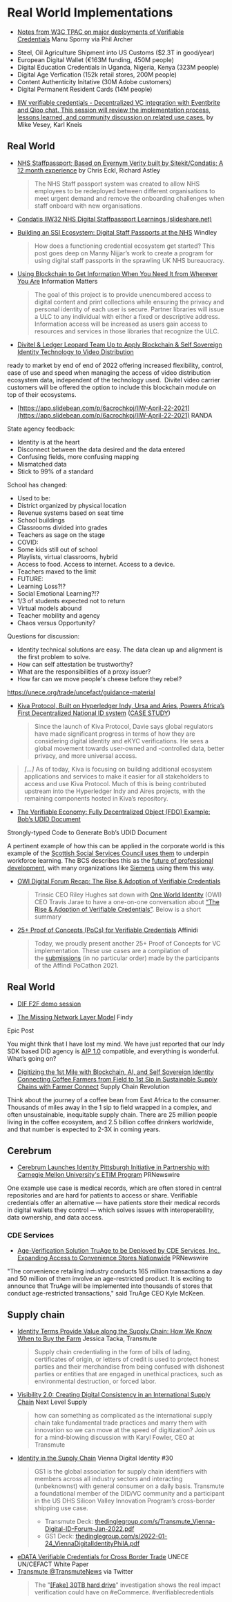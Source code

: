 # Real World Implementations
* [Notes from W3C TPAC on major deployments of Verifiable Credentials](https://twitter.com/philarcher1/status/1570082512122294273) Manu Sporny via Phil Archer

- Steel, Oil Agriculture Shipment into US Customs ($2.3T in good/year)
- European Digital Wallet (€163M funding, 450M people)
- Digital Education Credentials in Uganda, Nigeria, Kenya (323M people)
- Digital Age Verfication (152k retail stores, 200M people)
- Content Authenticity Initative (30M Adobe customers)
- Digital Permanent Resident Cards (14M people)
* [IIW verifiable credentials - Decentralized VC integration with Eventbrite and Qiqo chat. This session will review the implementation process, lessons learned, and community discussion on related use cases.](https://iiw.idcommons.net/11A/_IIW_verifiable_credentials_-_Decentralized_VC_integration_with_Eventbrite_and_Qiqo_chat._This_session_will_review_the_implementation_process,_lessons_learned,_and_community_discussion_on_related_use_cases.) by Mike Vesey, Karl Kneis
## Real World

* [NHS Staffpassport; Based on Evernym Verity built by Sitekit/Condatis; A 12 month experience](https://iiw.idcommons.net/22C/_NHS_Staffpassport;_Based_on_Evernym_Verity_built_by_Sitekit/Condatis;_A_12_month_experience) by Chris Eckl, Richard Astley
  > The NHS Staff passport system was created to allow NHS employees to be redeployed between different organisations to meet urgent demand and remove the onboarding challenges when staff onboard with new organisations.
* [Condatis IIW32 NHS Digital Staffpassport Learnings (slideshare.net)](https://www.slideshare.net/secret/JGSugec83U6ouP)
* [Building an SSI Ecosystem: Digital Staff Passports at the NHS](https://www.windley.com/archives/2021/05/building_an_ssi_ecosystem_digital_staff_passports_at_the_nhs.shtml) Windley
  > How does a functioning credential ecosystem get started? This post goes deep on Manny Nijjar’s work to create a program for using digital staff passports in the sprawling UK NHS bureaucracy.

* [Using Blockchain to Get Information When You Need It from Wherever You Are](http://informationmatters.org/2021/08/using-blockchain-to-get-information-when-you-need-it-from-wherever-you-are/) Information Matters
  > The goal of this project is to provide unencumbered access to digital content and print collections while ensuring the privacy and personal identity of each user is secure. Partner libraries will issue a ULC to any individual with either a fixed or descriptive address. Information access will be increased as users gain access to resources and services in those libraries that recognize the ULC.



* [Divitel & Ledger Leopard Team Up to Apply Blockchain & Self Sovereign Identity Technology to Video Distribution](https://www.canto.org/blog/divitel-and-ledger-leopard-team-up-to-apply-blockchain-self-sovereign-identity-technology-to-video-distribution/)

ready to market by end of end of 2022 offering increased flexibility, control, ease of use and speed when managing the access of video distribution ecosystem data, independent of the technology used.  Divitel video carrier customers will be offered the option to include this blockchain module on top of their ecosystems.

* [https://app.slidebean.com/p/6acrochkpj/IIW-April-22-2021](https://app.slidebean.com/p/6acrochkpj/IIW-April-22-2021)  RANDA

State agency feedback:

- Identity is at the heart
- Disconnect between the data desired and the data entered
- Confusing fields, more confusing mapping
- Mismatched data
- Stick to 99% of a standard

School has changed:

- Used to be:
- District organized by physical location
- Revenue systems based on seat time
- School buildings
- Classrooms divided into grades
- Teachers as sage on the stage
- COVID:
- Some kids still out of school
- Playlists, virtual classrooms, hybrid
- Access to food. Access to internet. Access to a device.
- Teachers maxed to the limit
- FUTURE:
- Learning Loss?!?
- Social Emotional Learning?!?
- 1/3 of students expected not to return
- Virtual models abound
- Teacher mobility and agency
- Chaos versus Opportunity?

Questions for discussion:

- Identity technical solutions are easy. The data clean up and alignment is the first problem to solve.
- How can self attestation be trustworthy?
- What are the responsibilities of a proxy issuer?
- How far can we move people's cheese before they rebel?

https://unece.org/trade/uncefact/guidance-material

* [Kiva Protocol, Built on Hyperledger Indy, Ursa and Aries, Powers Africa’s First Decentralized National ID system](https://www.hyperledger.org/blog/2021/01/20/kiva-protocol-built-on-hyperledger-indy-ursa-and-aries-powers-africas-first-decentralized-national-id-system) ([CASE STUDY](https://www.hyperledger.org/wp-content/uploads/2021/01/Hyperledger_CaseStudy_Kiva_Printable.pdf))
  > Since the launch of Kiva Protocol, Davie says global regulators have made significant progress in terms of how they are considering digital identity and eKYC verifications. He sees a global movement towards user-owned and -controlled data, better privacy, and more universal access.
> 
> *[...]*
> As of today, Kiva is focusing on building additional ecosystem applications and services to make it easier for all stakeholders to access and use Kiva Protocol. Much of this is being contributed upstream into the Hyperledger Indy and Aires projects, with the remaining components hosted in Kiva’s repository.

* [The Verifiable Economy: Fully Decentralized Object (FDO) Example: Bob’s UDID Document](https://hyperonomy.com/2021/06/15/the-verifiable-economy-fully-decentralized-object-fdo-example-bobs-udid-document/)

Strongly-typed Code to Generate Bob’s UDID Document

A pertinent example of how this can be applied in the corporate world is this example of the [Scottish Social Services Council uses them](https://www.badges.sssc.uk.com/getting-started/what-you-need-to-know-about-open-badges/) to underpin workforce learning. The BCS describes this as the [future of professional development](https://www.bcs.org/content-hub/digital-badging-the-future-of-professional-development/), with many organizations like [Siemens](https://new.siemens.com/uk/en/company/education/teachers/siemens-digital-badges.html) using them this way.
* [OWI Digital Forum Recap: The Rise & Adoption of Verifiable Credentials](https://trinsic.id/owi-digital-forum-recap-the-rise-adoption-of-verifiable-credentials/)
  > Trinsic CEO Riley Hughes sat down with [One World Identity](https://oneworldidentity.com/) (OWI) CEO Travis Jarae to have a one-on-one conversation about [“The Rise & Adoption of Verifiable Credentials”](https://oneworldidentity.com/session/trinsic/). Below is a short summary


* [25+ Proof of Concepts (PoCs) for Verifiable Credentials](https://academy.affinidi.com/25-proof-of-concept-poc-for-verifiable-credentials-edf684b592f2) Affinidi
  > Today, we proudly present another 25+ Proof of Concepts for VC implementation. These use cases are a compilation of the [submissions](https://affinidipocathon.devpost.com/) (in no particular order) made by the participants of the Affindi PoCathon 2021.


## Real World
- [DIF F2F demo session](https://www.youtube.com/watch?v%3DSaNvIorKQ9I)



* [The Missing Network Layer Model](https://findy-network.github.io/blog/2022/03/05/the-missing-network-layer-model/) Findy

Epic Post

You might think that I have lost my mind. We have just reported that our Indy SDK based DID agency is [AIP 1.0](https://github.com/hyperledger/aries-rfcs/blob/main/concepts/0302-aries-interop-profile/README.md) compatible, and everything is wonderful. What’s going on?

* [Digitizing the 1st Mile with Blockchain, AI, and Self Sovereign Identity Connecting Coffee Farmers from Field to 1st Sip in Sustainable Supply Chains with Farmer Connect](https://podcasts.apple.com/us/podcast/supply-chain-revolution/id1496899179?i%3D1000507363757) Supply Chain Revolution

Think about the journey of a coffee bean from East Africa to the consumer. Thousands of miles away in the 1 sip to field wrapped in a complex, and often unsustainable, inequitable supply chain. There are 25 million people living in the coffee ecosystem, and 2.5 billion coffee drinkers worldwide, and that number is expected to 2-3X in coming years.
## Cerebrum
* [Cerebrum Launches Identity Pittsburgh Initiative in Partnership with Carnegie Mellon University's ETIM Program](https://www.prnewswire.com/news-releases/cerebrum-launches-identity-pittsburgh-initiative-in-partnership-with-carnegie-mellon-universitys-etim-program-301616404.html) PRNewswire

One example use case is medical records, which are often stored in central repositories and are hard for patients to access or share. Verifiable credentials offer an alternative — have patients store their medical records in digital wallets they control — which solves issues with interoperability, data ownership, and data access.
### CDE Services
* [Age-Verification Solution TruAge to be Deployed by CDE Services, Inc., Expanding Access to Convenience Stores Nationwide](https://www.prnewswire.com/news-releases/age-verification-solution-truage-to-be-deployed-by-cde-services-inc-expanding-access-to-convenience-stores-nationwide-301597284.html) PRNewswire

"The convenience retailing industry conducts 165 million transactions a day and 50 million of them involve an age-restricted product. It is exciting to announce that TruAge will be implemented into thousands of stores that conduct age-restricted transactions," said TruAge CEO Kyle McKeen.

## Supply chain

* [Identity Terms Provide Value along the Supply Chain: How We Know When to Buy the Farm](https://medium.com/@Transmute/identity-terms-provide-value-along-the-supply-chain-how-we-know-when-to-buy-the-farm-738701967e3d) Jessica Tacka, Transmute
  > Supply chain credentialing in the form of bills of lading, certificates of origin, or letters of credit is used to protect honest parties and their merchandise from being confused with dishonest parties or entities that are engaged in unethical practices, such as environmental destruction, or forced labor.
* [Visibility 2.0: Creating Digital Consistency in an International Supply Chain](https://nextlevelsupplychainpodwithgs1us.libsyn.com/visibility-20-creating-digital-consistency-in-an-international-supply-chain) Next Level Supply
  > how can something as complicated as the international supply chain take fundamental trade practices and marry them with innovation so we can move at the speed of digitization? Join us for a mind-blowing discussion with Karyl Fowler, CEO at Transmute
* [Identity in the Supply Chain](https://vimeo.com/669713750) Vienna Digital Identity #30
  > GS1 is the global association for supply chain identifiers with members across all industry sectors and interacting (unbeknownst) with general consumer on a daily basis. Transmute a foundational member of the DID/VC community and a participant in the US DHS Silicon Valley Innovation Program’s cross-border shipping use case.
  > 
  > - Transmute Deck: [thedinglegroup.com/s/Transmute_Vienna-Digital-ID-Forum-Jan-2022.pdf](https://www.thedinglegroup.com/s/Transmute_Vienna-Digital-ID-Forum-Jan-2022.pdf)
  > - GS1 Deck: [thedinglegroup.com/s/2022-01-24_ViennaDigitalIdentityPhilA.pdf](https://www.thedinglegroup.com/s/2022-01-24_ViennaDigitalIdentityPhilA.pdf)
* [eDATA Verifiable Credentials for Cross Border Trade](https://unece.org/sites/default/files/2022-07/WhitePaper_VerifiableCredentials-CBT.pdf) UNECE UN/CEFACT White Paper
* [Transmute @TransmuteNews](https://twitter.com/TransmuteNews/status/1572692362148847619) via Twitter
  > The "[[Fake] 30TB hard drive](https://www.vice.com/en/article/akek8e/walmart-30tb-ssd-hard-drive-scam-sd-cards)" investigation shows the real impact verification could have on #eCommerce. #verifiablecredentials
